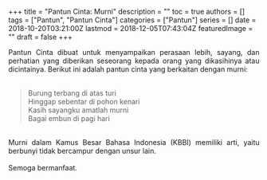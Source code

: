 +++
title = "Pantun Cinta: Murni"
description = ""
toc = true
authors = []
tags = ["Pantun", "Pantun Cinta"]
categories = ["Pantun"]
series = []
date = 2018-10-20T03:21:00Z
lastmod = 2018-12-05T07:43:04Z
featuredImage = ""
draft = false
+++

<div style="text-align: justify;">Pantun Cinta dibuat untuk menyampaikan perasaan lebih, sayang, dan perhatian yang diberikan seseorang kepada orang yang dikasihinya atau dicintainya. Berikut ini adalah pantun cinta yang berkaitan dengan murni:<br /><br />
<blockquote class="tr_bq">Burung terbang di atas turi<br />Hinggap sebentar di pohon kenari<br />Kasih sayangku amatlah murni<br />Bagai embun di pagi hari</blockquote><br />
Murni dalam Kamus Besar Bahasa Indonesia (KBBI) memiliki arti, yaitu berbunyi tidak bercampur dengan unsur lain.<br /><br />
Semoga bermanfaat.</div>
